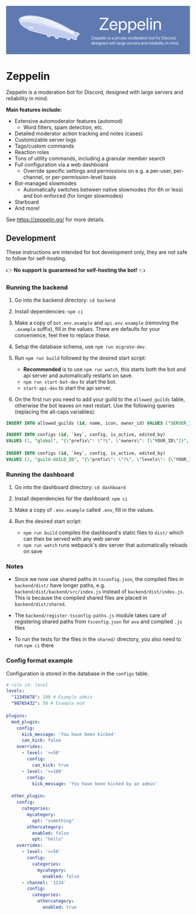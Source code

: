 ![Zeppelin Banner](assets/zepbanner.png)

# Zeppelin

Zeppelin is a moderation bot for Discord, designed with large servers and reliability in mind.

**Main features include:**

- Extensive automoderator features (automod)
  - Word filters, spam detection, etc.
- Detailed moderator action tracking and notes (cases)
- Customizable server logs
- Tags/custom commands
- Reaction roles
- Tons of utility commands, including a granular member search
- Full configuration via a web dashboard
  - Override specific settings and permissions on e.g. a per-user, per-channel, or per-permission-level basis
- Bot-managed slowmodes
  - Automatically switches between native slowmodes (for 6h or less) and bot-enforced (for longer slowmodes)
- Starboard
- And more!

See <https://zeppelin.gg/> for more details.

## Development

These instructions are intended for bot development only, they are not safe to follow for self-hosting.

👉 **No support is guaranteed for self-hosting the bot!** 👈

### Running the backend

1. Go into the backend directory: `cd backend`

2. Install dependencies: `npm ci`

3. Make a copy of `bot.env.example` and `api.env.example` (removing the `.example` suffix), fill in the values.
  There are defaults for your convenience, feel free to replace these.

4. Setup the database schema, use `npm run migrate-dev`.

5. Run `npm run build` followed by the desired start script:
    - **Recommended** is to use `npm run watch`, this starts both the bot and api server and automatically restarts on save.
    - `npm run start-bot-dev` to start the bot.
    - `start-api-dev` to start the api server.

6. On the first run you need to add your guild to the `allowed_guilds` table, otherwise the bot leaves on next restart.
  Use the following queries (replacing the all-caps variables):

```sql
INSERT INTO allowed_guilds (id, name, icon, owner_id) VALUES ("SERVER_ID", "SERVER_NAME", null, "OWNER_ID");
```

```sql
INSERT INTO configs (id, `key`, config, is_active, edited_by)
VALUES (1, "global", "{\"prefix\": \"!\", \"owners\": [\"YOUR_ID\"]}", true, "YOUR_ID");

INSERT INTO configs (id, `key`, config, is_active, edited_by)
VALUES (2, "guild-GUILD_ID", "{\"prefix\": \"!\", \"levels\": {\"YOUR_ID\": 100}, \"plugins\": { \"utility\": {}}}", true, "YOUR_ID");
```

### Running the dashboard

1. Go into the dashboard directory: `cd dashboard`

2. Install dependencies for the dashboard: `npm ci`

3. Make a copy of `.env.example` called `.env`, fill in the values.

4. Run the desired start script:
    - `npm run build` compiles the dashboard's static files to `dist/` which can then be served with any web server
    - `npm run watch` runs webpack's dev server that automatically reloads on save

### Notes

- Since we now use shared paths in `tsconfig.json`, the compiled files in `backend/dist/` have longer paths, e.g.
  `backend/dist/backend/src/index.js` instead of `backend/dist/index.js`. This is because the compiled shared files
  are placed in `backend/dist/shared`.

- The `backend/register-tsconfig-paths.js` module takes care of registering shared paths from `tsconfig.json` for
  `ava` and compiled `.js` files

- To run the tests for the files in the `shared/` directory, you also need to run `npm ci` there

### Config format example

Configuration is stored in the database in the `configs` table.

```yml
# role id: level
levels:
  "12345678": 100 # Example admin
  "98765432": 50 # Example mod

plugins:
  mod_plugin:
    config:
      kick_message: 'You have been kicked'
      can_kick: false
    overrides:
      - level: '>=50'
        config:
          can_kick: true
      - level: '>=100'
        config:
          kick_message: 'You have been kicked by an admin'

  other_plugin:
    config:
      categories:
        mycategory:
          opt: "something"
        othercategory:
          enabled: false
          opt: "hello"
    overrides:
      - level: '>=50'
        config:
          categories:
            mycategory:
              enabled: false
      - channel: '1234'
        config:
          categories:
            othercategory:
              enabled: true
```
